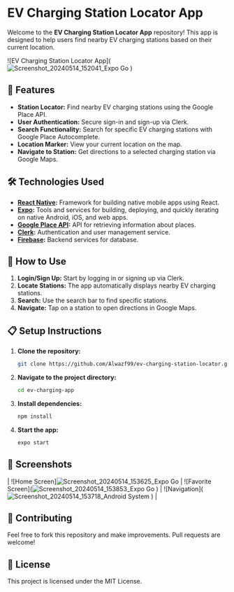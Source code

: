 # EV Charging Station Locator App

Welcome to the **EV Charging Station Locator App** repository! This app is designed to help users find nearby EV charging stations based on their current location.

![EV Charging Station Locator App](![Screenshot_20240514_152041_Expo Go](https://github.com/user-attachments/assets/190d4c57-94ce-4064-bee8-e12807b8cd30)
) <!-- Replace with an actual screenshot -->

## 🚀 Features

- **Station Locator:** Find nearby EV charging stations using the Google Place API.
- **User Authentication:** Secure sign-in and sign-up via Clerk.
- **Search Functionality:** Search for specific EV charging stations with Google Place Autocomplete.
- **Location Marker:** View your current location on the map.
- **Navigate to Station:** Get directions to a selected charging station via Google Maps.

## 🛠️ Technologies Used

- **[React Native](https://reactnative.dev/):** Framework for building native mobile apps using React.
- **[Expo](https://expo.dev/):** Tools and services for building, deploying, and quickly iterating on native Android, iOS, and web apps.
- **[Google Place API](https://developers.google.com/places/web-service/overview):** API for retrieving information about places.
- **[Clerk](https://clerk.dev/):** Authentication and user management service.
- **[Firebase](https://firebase.google.com/):** Backend services for database.

## 📱 How to Use

1. **Login/Sign Up:** Start by logging in or signing up via Clerk.
2. **Locate Stations:** The app automatically displays nearby EV charging stations.
3. **Search:** Use the search bar to find specific stations.
4. **Navigate:** Tap on a station to open directions in Google Maps.

## 📋 Setup Instructions

1. **Clone the repository:**

    ```bash
    git clone https://github.com/Alwazf99/ev-charging-station-locator.git
    ```

2. **Navigate to the project directory:**

    ```bash
    cd ev-charging-app
    ```

3. **Install dependencies:**

    ```bash
    npm install
    ```

4. **Start the app:**

    ```bash
    expo start
    ```

## 📸 Screenshots

| ![Home Screen]![Screenshot_20240514_153625_Expo Go](https://github.com/user-attachments/assets/1308c96b-b405-4592-8a35-f85f5d43f9bf)
 | ![Favorite Screen](![Screenshot_20240514_153853_Expo Go](https://github.com/user-attachments/assets/b3d658e0-6697-4150-94a3-619dccdd3914)
) | ![Navigation](![Screenshot_20240514_153718_Android System](https://github.com/user-attachments/assets/c0e62d78-e028-46c3-84c6-8446cab2e7bd)
) |

## 🤝 Contributing

Feel free to fork this repository and make improvements. Pull requests are welcome!

## 📄 License

This project is licensed under the MIT License.

